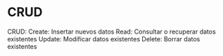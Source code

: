 # CRUD
CRUD: 
Create: Insertar nuevos datos
Read: Consultar o recuperar datos existentes
Update: Modificar datos existentes
Delete: Borrar datos existentes